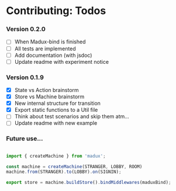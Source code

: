 
# Contributing: Todos

### Version 0.2.0
- [ ] When Madux-bind is finished
- [ ] All tests are implemented
- [ ] Add documentation (with jsdoc)
- [ ] Update readme with experiment notice

### Version 0.1.9
- [x] State vs Action brainstorm
- [x] Store vs Machine brainstorm
- [x] New internal structure for transition
- [x] Export static functions to a Util file
- [ ] Think about test scenarios and skip them atm...
- [ ] Update readme with new example

### Future use...

```js

import { createMachine } from 'madux';

const machine = createMachine(STRANGER, LOBBY, ROOM)
machine.from(STRANGER).to(LOBBY).on(SIGNIN);

export store = machine.buildStore().bindMiddlewares(maduxBind);

```
